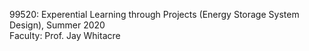 99520: Experential Learning through Projects (Energy Storage System Design), Summer 2020
<br> Faculty: Prof. Jay Whitacre
